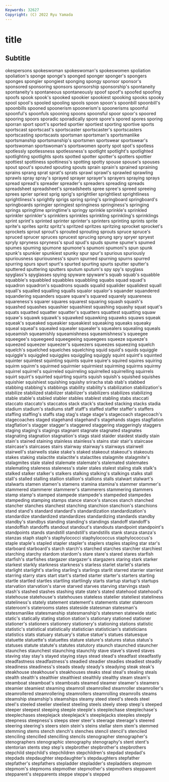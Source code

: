 ```yaml
---
Keywords: 32627
Copyright: (C) 2022 Ryu Yamada
---
```



# title

## Subtitle
okespersons spokeswoman spokeswoman's spokeswomen spoliation spoliation's sponge sponge's
sponged sponger sponger's spongers sponges spongier spongiest sponging spongy sponsor
sponsor's sponsored sponsoring sponsors sponsorship sponsorship's spontaneity spontaneity's spontaneous spontaneously
spoof spoof's spoofed spoofing spoofs spook spook's spooked spookier spookiest
spooking spooks spooky spool spool's spooled spooling spools spoon spoon's
spoonbill spoonbill's spoonbills spooned spoonerism spoonerism's spoonerisms spoonful spoonful's spoonfuls
spooning spoons spoonsful spoor spoor's spoored spooring spoors sporadic sporadically
spore spore's spored spores sporing sporran sport sport's sported sportier
sportiest sporting sportive sports sportscast sportscast's sportscaster sportscaster's sportscasters sportscasting
sportscasts sportsman sportsman's sportsmanlike sportsmanship sportsmanship's sportsmen sportswear sportswear's sportswoman
sportswoman's sportswomen sporty spot spot's spotless spotlessly spotlessness spotlessness's spotlight
spotlight's spotlighted spotlighting spotlights spots spotted spotter spotter's spotters spottier
spottiest spottiness spottiness's spotting spotty spouse spouse's spouses spout spout's
spouted spouting spouts sprain sprain's sprained spraining sprains sprang sprat
sprat's sprats sprawl sprawl's sprawled sprawling sprawls spray spray's sprayed
sprayer sprayer's sprayers spraying sprays spread spread's spreader spreader's spreaders
spreading spreads spreadsheet spreadsheet's spreadsheets spree spree's spreed spreeing sprees
sprier spriest sprig sprig's sprightlier sprightliest sprightliness sprightliness's sprightly sprigs
spring spring's springboard springboard's springboards springier springiest springiness springiness's springing
springs springtime springtime's springy sprinkle sprinkle's sprinkled sprinkler sprinkler's sprinklers
sprinkles sprinkling sprinkling's sprinklings sprint sprint's sprinted sprinter sprinter's sprinters
sprinting sprints sprite sprite's sprites spritz spritz's spritzed spritzes spritzing
sprocket sprocket's sprockets sprout sprout's sprouted sprouting sprouts spruce spruce's
spruced sprucer spruces sprucest sprucing sprung spry spryer spryest spryly
spryness spryness's spud spud's spuds spume spume's spumed spumes spuming
spumone spumone's spumoni spumoni's spun spunk spunk's spunkier spunkiest spunky
spur spur's spurious spuriously spuriousness spuriousness's spurn spurned spurning spurns
spurred spurring spurs spurt spurt's spurted spurting spurts sputter sputter's
sputtered sputtering sputters sputum sputum's spy spy's spyglass spyglass's spyglasses
spying spyware spyware's squab squab's squabble squabble's squabbled squabbles squabbling
squabs squad squad's squadron squadron's squadrons squads squalid squalider squalidest
squall squall's squalled squalling squalls squalor squalor's squander squandered squandering
squanders square square's squared squarely squareness squareness's squarer squares squarest
squaring squash squash's squashed squashes squashier squashiest squashing squashy squat
squat's squats squatted squatter squatter's squatters squattest squatting squaw squaw's
squawk squawk's squawked squawking squawks squaws squeak squeak's squeaked squeakier
squeakiest squeaking squeaks squeaky squeal squeal's squealed squealer squealer's squealers
squealing squeals squeamish squeamishly squeamishness squeamishness's squeegee squeegee's squeegeed squeegeeing
squeegees squeeze squeeze's squeezed squeezer squeezer's squeezers squeezes squeezing squelch
squelch's squelched squelches squelching squid squid's squids squiggle squiggle's squiggled
squiggles squiggling squiggly squint squint's squinted squinter squintest squinting squints
squire squire's squired squires squiring squirm squirm's squirmed squirmier squirmiest
squirming squirms squirmy squirrel squirrel's squirreled squirreling squirrelled squirrelling squirrels
squirt squirt's squirted squirting squirts squish squish's squished squishes squishier
squishiest squishing squishy sriracha stab stab's stabbed stabbing stabbing's stabbings
stability stability's stabilization stabilization's stabilize stabilized stabilizer stabilizer's stabilizers stabilizes
stabilizing stable stable's stabled stabler stables stablest stabling stabs staccati
staccato staccato's staccatos stack stack's stacked stacking stacks stadia stadium
stadium's stadiums staff staff's staffed staffer staffer's staffers staffing staffing's
staffs stag stag's stage stage's stagecoach stagecoach's stagecoaches staged stagehand
stagehand's stagehands stages stagflation stagflation's stagger stagger's staggered staggering staggeringly
staggers staging staging's stagings stagnant stagnate stagnated stagnates stagnating stagnation
stagnation's stags staid staider staidest staidly stain stain's stained staining
stainless stainless's stains stair stair's staircase staircase's staircases stairs stairway
stairway's stairways stairwell stairwell's stairwells stake stake's staked stakeout stakeout's
stakeouts stakes staking stalactite stalactite's stalactites stalagmite stalagmite's stalagmites stale
staled stalemate stalemate's stalemated stalemates stalemating staleness staleness's staler stales
stalest staling stalk stalk's stalked stalker stalker's stalkers stalking stalking's
stalkings stalks stall stall's stalled stalling stallion stallion's stallions stalls
stalwart stalwart's stalwarts stamen stamen's stamens stamina stamina's stammer stammer's
stammered stammerer stammerer's stammerers stammering stammers stamp stamp's stamped stampede
stampede's stampeded stampedes stampeding stamping stamps stance stance's stances stanch
stanched stancher stanches stanchest stanching stanchion stanchion's stanchions stand stand's
standard standard's standardization standardization's standardize standardized standardizes standardizing standards standby
standby's standbys standing standing's standings standoff standoff's standoffish standoffs standout
standout's standouts standpoint standpoint's standpoints stands standstill standstill's standstills stank
stanza stanza's stanzas staph staph's staphylococci staphylococcus staphylococcus's staple staple's
stapled stapler stapler's staplers staples stapling star star's starboard starboard's
starch starch's starched starches starchier starchiest starching starchy stardom stardom's
stare stare's stared stares starfish starfish's starfishes stargazer stargazer's stargazers
staring stark starker starkest starkly starkness starkness's starless starlet starlet's
starlets starlight starlight's starling starling's starlings starlit starred starrier starriest
starring starry stars start start's started starter starter's starters starting
startle startled startles startling startlingly starts startup startup's startups starvation
starvation's starve starved starves starving starvings stash stash's stashed stashes
stashing state state's stated statehood statehood's statehouse statehouse's statehouses stateless
statelier stateliest stateliness stateliness's stately statement statement's statements stater stateroom
stateroom's staterooms states stateside statesman statesman's statesmanlike statesmanship statesmanship's statesmen
statewide static static's statically stating station station's stationary stationed stationer
stationer's stationers stationery stationery's stationing stations statistic statistic's statistical statistically
statistician statistician's statisticians statistics stats statuary statuary's statue statue's statues
statuesque statuette statuette's statuettes stature stature's statures status status's statuses
statute statute's statutes statutory staunch staunched stauncher staunches staunchest staunching
staunchly stave stave's staved staves staving stay stay's stayed staying
stays stead stead's steadfast steadfastly steadfastness steadfastness's steadied steadier steadies
steadiest steadily steadiness steadiness's steads steady steady's steadying steak steak's
steakhouse steakhouse's steakhouses steaks steal steal's stealing steals stealth stealth's
stealthier stealthiest stealthily stealthy steam steam's steamboat steamboat's steamboats steamed
steamer steamer's steamers steamier steamiest steaming steamroll steamrolled steamroller steamroller's
steamrollered steamrollering steamrollers steamrolling steamrolls steams steamship steamship's steamships steamy
steed steed's steeds steel steel's steeled steelier steeliest steeling steels
steely steep steep's steeped steeper steepest steeping steeple steeple's steeplechase
steeplechase's steeplechases steeplejack steeplejack's steeplejacks steeples steeply steepness steepness's steeps
steer steer's steerage steerage's steered steering steering's steers stein stein's
steins stellar stem stem's stemmed stemming stems stench stench's stenches
stencil stencil's stenciled stenciling stencilled stencilling stencils stenographer stenographer's stenographers
stenographic stenography stenography's stent stent's stentorian stents step step's stepbrother
stepbrother's stepbrothers stepchild stepchild's stepchildren stepchildren's stepdad stepdad's stepdads stepdaughter
stepdaughter's stepdaughters stepfather stepfather's stepfathers stepladder stepladder's stepladders stepmom stepmom's
stepmoms stepmother stepmother's stepmothers stepparent stepparent's stepparents steppe steppe's stepped
